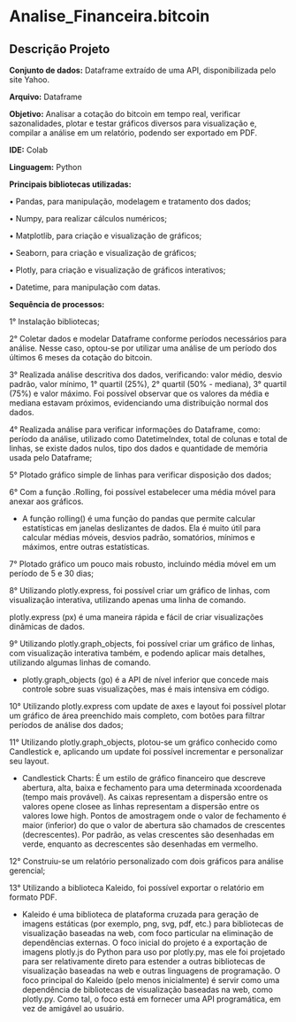 # Analise_Financeira.bitcoin

## Descrição Projeto


**Conjunto de dados:** Dataframe extraído de uma API, disponibilizada pelo site Yahoo. 

**Arquivo:** Dataframe


**Objetivo:** Analisar a cotação do bitcoin em tempo real, verificar sazonalidades, plotar e testar gráficos diversos para visualização e, compilar a análise em um relatório, podendo ser exportado em PDF.

**IDE:** Colab


**Linguagem:** Python


**Principais bibliotecas utilizadas:**

•	Pandas, para manipulação, modelagem e tratamento dos dados; 

•	Numpy, para realizar cálculos numéricos; 

•	Matplotlib, para criação e visualização de gráficos;

•	Seaborn, para criação e visualização de gráficos;

•	Plotly, para criação e visualização de gráficos interativos;

•	Datetime, para manipulação com datas.


**Sequência de processos:**

1° Instalação bibliotecas;


2° Coletar dados e modelar Dataframe conforme períodos necessários para análise. Nesse caso, optou-se por utilizar uma análise de um período dos últimos 6 meses da cotação do bitcoin.


3° Realizada análise descritiva dos dados, verificando: valor médio, desvio padrão, valor mínimo, 1° quartil (25%), 2° quartil (50% - mediana), 3° quartil (75%) e valor máximo. 
Foi possível observar que os valores da média e mediana estavam próximos, evidenciando uma distribuição normal dos dados.

	
4° Realizada análise para verificar informações do Dataframe, como: período da análise, utilizado como DatetimeIndex, total de colunas e total de linhas, se existe dados nulos, tipo dos dados e quantidade de memória usada pelo Dataframe;


5° Plotado gráfico simple de linhas para verificar disposição dos dados;


6° Com a função .Rolling, foi possível estabelecer uma média móvel para anexar aos gráficos.

- A função rolling() é uma função do pandas que permite calcular estatísticas em janelas deslizantes de dados. Ela é muito útil para calcular médias móveis, desvios padrão, somatórios, mínimos e máximos, entre outras estatísticas.


7° Plotado gráfico um pouco mais robusto, incluindo média móvel em um período de 5 e 30 dias;


8° Utilizando plotly.express, foi possível criar um gráfico de linhas, com visualização interativa, utilizando apenas uma linha de comando.

plotly.express (px) é uma maneira rápida e fácil de criar visualizações dinâmicas de dados.


9° Utilizando plotly.graph_objects, foi possível criar um gráfico de linhas, com visualização interativa também, e podendo aplicar mais detalhes,  utilizando algumas linhas de comando.

- plotly.graph_objects (go) é a API de nível inferior que concede mais controle sobre suas visualizações, mas é mais intensiva em código.


10° Utilizando plotly.express com update de axes e layout foi possível plotar um gráfico de área preenchido mais completo, com botões para filtrar períodos de análise dos dados;


11° Utilizando plotly.graph_objects, plotou-se um gráfico conhecido como Candlestick e, aplicando um update foi possível incrementar e personalizar seu layout.

- Candlestick Charts: É um estilo de gráfico financeiro que descreve abertura, alta, baixa e fechamento para uma determinada xcoordenada (tempo mais provável). As caixas representam a dispersão entre os valores opene closee as linhas representam a dispersão entre os valores lowe high. Pontos de amostragem onde o valor de fechamento é maior (inferior) do que o valor de abertura são chamados de crescentes (decrescentes). Por padrão, as velas crescentes são desenhadas em verde, enquanto as decrescentes são desenhadas em vermelho.


12° Construiu-se um relatório personalizado com dois gráficos para análise gerencial;


13° Utilizando a biblioteca Kaleido, foi possível exportar o relatório em formato PDF. 

- Kaleido é uma biblioteca de plataforma cruzada para geração de imagens estáticas (por exemplo, png, svg, pdf, etc.) para bibliotecas de visualização baseadas na web, com foco particular na eliminação de dependências externas. O foco inicial do projeto é a exportação de imagens plotly.js do Python para uso por plotly.py, mas ele foi projetado para ser relativamente direto para estender a outras bibliotecas de visualização baseadas na web e outras linguagens de programação. O foco principal do Kaleido (pelo menos inicialmente) é servir como uma dependência de bibliotecas de visualização baseadas na web, como plotly.py. Como tal, o foco está em fornecer uma API programática, em vez de amigável ao usuário.
